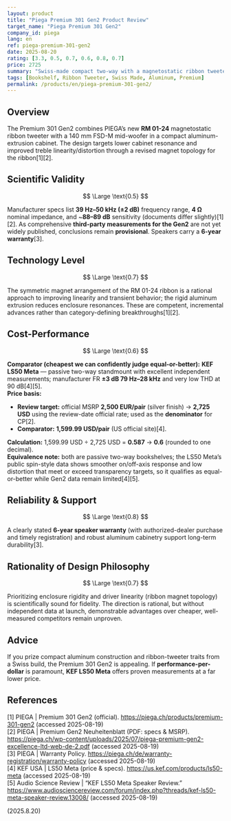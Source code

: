 ```yaml
---
layout: product
title: "Piega Premium 301 Gen2 Product Review"
target_name: "Piega Premium 301 Gen2"
company_id: piega
lang: en
ref: piega-premium-301-gen2
date: 2025-08-20
rating: [3.3, 0.5, 0.7, 0.6, 0.8, 0.7]
price: 2725
summary: "Swiss-made compact two-way with a magnetostatic ribbon tweeter and aluminum enclosure. The engineering is sensible, but independent Gen2 measurements are scarce; value is pressured by cheaper, well-measured rivals."
tags: [Bookshelf, Ribbon Tweeter, Swiss Made, Aluminum, Premium]
permalink: /products/en/piega-premium-301-gen2/
---
```


## Overview

The Premium 301 Gen2 combines PIEGA’s new **RM 01-24** magnetostatic ribbon tweeter with a 140 mm FSD-M mid-woofer in a compact aluminum-extrusion cabinet. The design targets lower cabinet resonance and improved treble linearity/distortion through a revised magnet topology for the ribbon[1][2].

## Scientific Validity

$$ \Large \text{0.5} $$

Manufacturer specs list **39 Hz–50 kHz (±2 dB)** frequency range, **4 Ω** nominal impedance, and ~**88–89 dB** sensitivity (documents differ slightly)[1][2]. As comprehensive **third-party measurements for the Gen2** are not yet widely published, conclusions remain **provisional**. Speakers carry a **6-year warranty**[3].

## Technology Level

$$ \Large \text{0.7} $$

The symmetric magnet arrangement of the RM 01-24 ribbon is a rational approach to improving linearity and transient behavior; the rigid aluminum extrusion reduces enclosure resonances. These are competent, incremental advances rather than category-defining breakthroughs[1][2].

## Cost-Performance

$$ \Large \text{0.6} $$

**Comparator (cheapest we can confidently judge equal-or-better):** **KEF LS50 Meta** — passive two-way standmount with excellent independent measurements; manufacturer FR **±3 dB 79 Hz–28 kHz** and very low THD at 90 dB[4][5].  
**Price basis:**  
- **Review target:** official MSRP **2,500 EUR/pair** (silver finish) → **2,725 USD** using the review-date official rate; used as the **denominator** for CP[2].  
- **Comparator:** **1,599.99 USD/pair** (US official site)[4].

**Calculation:** 1,599.99 USD ÷ 2,725 USD = **0.587** → **0.6** (rounded to one decimal).  
**Equivalence note:** both are passive two-way bookshelves; the LS50 Meta’s public spin-style data shows smoother on/off-axis response and low distortion that meet or exceed transparency targets, so it qualifies as equal-or-better while Gen2 data remain limited[4][5].

## Reliability & Support

$$ \Large \text{0.8} $$

A clearly stated **6-year speaker warranty** (with authorized-dealer purchase and timely registration) and robust aluminum cabinetry support long-term durability[3].

## Rationality of Design Philosophy

$$ \Large \text{0.7} $$

Prioritizing enclosure rigidity and driver linearity (ribbon magnet topology) is scientifically sound for fidelity. The direction is rational, but without independent data at launch, demonstrable advantages over cheaper, well-measured competitors remain unproven.

## Advice

If you prize compact aluminum construction and ribbon-tweeter traits from a Swiss build, the Premium 301 Gen2 is appealing. If **performance-per-dollar** is paramount, **KEF LS50 Meta** offers proven measurements at a far lower price.

## References

[1] PIEGA | Premium 301 Gen2 (official). https://piega.ch/products/premium-301-gen2 (accessed 2025-08-19)  
[2] PIEGA | Premium Gen2 Neuheitenblatt (PDF: specs & MSRP). https://piega.ch/wp-content/uploads/2025/07/piega-premium-gen2-excellence-ltd-web-de-2.pdf (accessed 2025-08-19)  
[3] PIEGA | Warranty Policy. https://piega.ch/de/warranty-registration/warranty-policy (accessed 2025-08-19)  
[4] KEF USA | LS50 Meta (price & specs). https://us.kef.com/products/ls50-meta (accessed 2025-08-19)  
[5] Audio Science Review | “KEF LS50 Meta Speaker Review.” https://www.audiosciencereview.com/forum/index.php?threads/kef-ls50-meta-speaker-review.13008/ (accessed 2025-08-19)

(2025.8.20)

